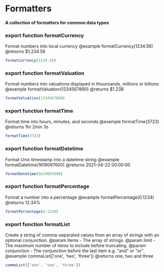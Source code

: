 # Formatters

#### A collection of formatters for common data types

### export function formatCurrency
Format numbers into local currency  @example formatCurrency(1234.56)  @returns $1,234.56

```js [js]
formatCurrency(1234.56)
```

### export function formatValuation
Format numbers into valuations displayed in thounsands, millions or billions  @example formatValuation(1234567890)  @returns $1.23B

```js [js]
formatValuation(1234567890)
```

### export function formatTime
Format time into hours, minutes, and seconds  @example formatTime(3723)  @returns 1hr 2min 3s

```js [js]
formatTime(3723)
```

### export function formatDatetime
Format Unix timestamp into a datetime string  @example formatDatetime(1619097600)  @returns 2021-04-22 00:00:00

```js [js]
formatDatetime(1619097600)
```

### export function formatPercentage
Format a number into a percentage  @example formatPercentage(0.1234)  @returns 12.34%

```js [js]
formatPercentage(0.1234)
```

### export function formatList
Create a string of comma-separated values from an array of strings with an optional conjunction.  @param items - The array of strings.  @param limit - The maximum number of items to include before truncating.  @param conjunction - The conjunction before the last item e.g. "and" or "or".  @example commaList(['one', 'two', 'three'])  @returns one, two and three

```js [js]
commaList(['one', 'two', 'three'])
```

